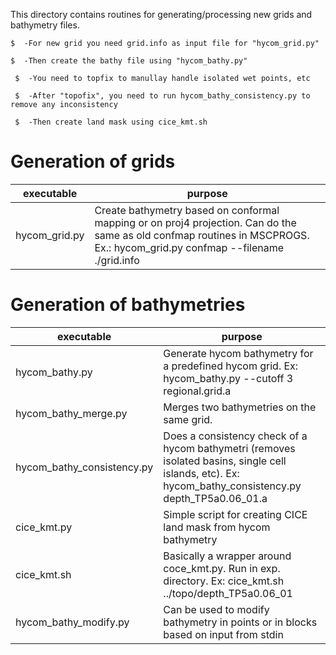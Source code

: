 This directory contains routines for generating/processing new grids and bathymetry files.
` `

` $  -For new grid you need grid.info as input file for "hycom_grid.py" `

` $  -Then create the bathy file using "hycom_bathy.py" `

` $  -You need to topfix to manullay handle isolated wet points, etc`

` $  -After "topofix", you need to run hycom_bathy_consistency.py to remove any inconsistency`

` $  -Then create land mask using cice_kmt.sh`





# Generation of grids


|executable     | purpose|
|-------- | -------------|
|hycom_grid.py       | Create bathymetry based on conformal mapping or on proj4 projection. Can do  the same as old confmap routines in MSCPROGS. Ex.: hycom_grid.py confmap --filename ./grid.info|



# Generation of bathymetries

|executable     | purpose|
|-------- | -------------|
|hycom_bathy.py             | Generate hycom bathymetry for a predefined hycom grid. Ex: hycom_bathy.py --cutoff 3 regional.grid.a |
|hycom_bathy_merge.py       | Merges two bathymetries on the same grid. |
|hycom_bathy_consistency.py | Does a consistency check of a hycom bathymetri (removes isolated basins, single cell islands, etc). Ex: hycom_bathy_consistency.py depth_TP5a0.06_01.a|
|cice_kmt.py | Simple script for creating CICE land mask from hycom bathymetry |
| cice_kmt.sh | Basically a wrapper around coce_kmt.py. Run in exp. directory. Ex: cice_kmt.sh ../topo/depth_TP5a0.06_01 |
|hycom_bathy_modify.py| Can be used to modify bathymetry in points or in blocks based on input from stdin|


